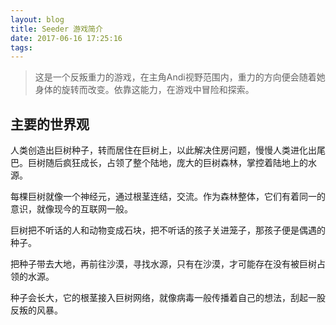 ```yaml
---
layout: blog
title: Seeder 游戏简介
date: 2017-06-16 17:25:16
tags:
---
```


> 这是一个反叛重力的游戏，在主角Andi视野范围内，重力的方向便会随着她身体的旋转而改变。依靠这能力，在游戏中冒险和探索。

## 主要的世界观
人类创造出巨树种子，转而居住在巨树上，以此解决住房问题，慢慢人类进化出尾巴。巨树随后疯狂成长，占领了整个陆地，庞大的巨树森林，掌控着陆地上的水源。

每棵巨树就像一个神经元，通过根茎连结，交流。作为森林整体，它们有着同一的意识，就像现今的互联网一般。

巨树把不听话的人和动物变成石块，把不听话的孩子关进笼子，那孩子便是偶遇的种子。

把种子带去大地，再前往沙漠，寻找水源，只有在沙漠，才可能存在没有被巨树占领的水源。

种子会长大，它的根茎接入巨树网络，就像病毒一般传播着自己的想法，刮起一股反叛的风暴。
